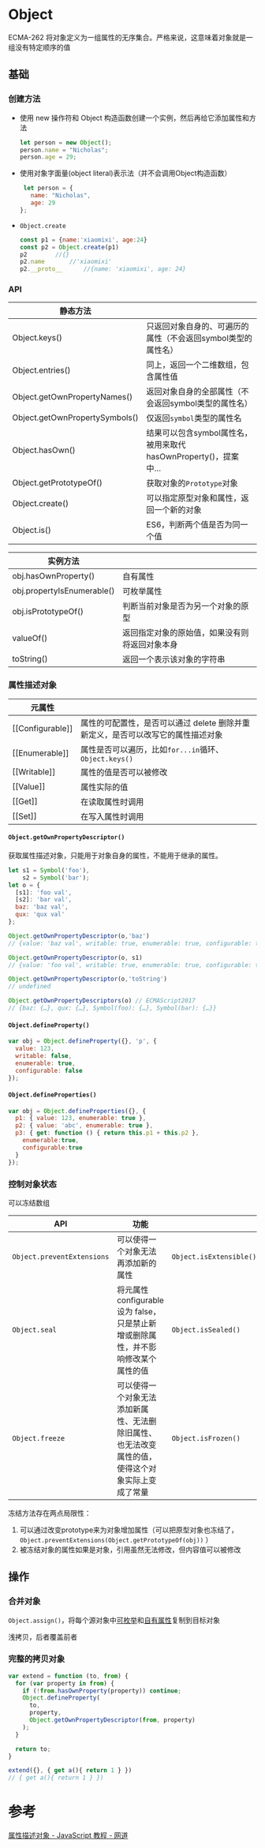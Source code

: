 # Object

ECMA-262 将对象定义为一组属性的无序集合。严格来说，这意味着对象就是一组没有特定顺序的值

## 基础

### 创建方法

- 使用 new 操作符和 Object 构造函数创建一个实例，然后再给它添加属性和方法

  ```js
  let person = new Object();
  person.name = "Nicholas";
  person.age = 29;
  ```

- 使用对象字面量(object literal)表示法（并不会调用Object构造函数）

  ```js
   let person = {
     name: "Nicholas",
     age: 29
  };
  ```

- `Object.create`

  ```js
  const p1 = {name:'xiaomixi', age:24}
  const p2 = Object.create(p1)
  p2		//{}
  p2.name		//'xiaomixi'
  p2.__proto__		//{name: 'xiaomixi', age: 24}
  ```
  
  

### API

| 静态方法                       |                                                              |
| ------------------------------ | ------------------------------------------------------------ |
| Object.keys()                  | 只返回对象自身的、可遍历的属性（不会返回symbol类型的属性名） |
| Object.entries()               | 同上，返回一个二维数组，包含属性值                           |
| Object.getOwnPropertyNames()   | 返回对象自身的全部属性（不会返回symbol类型的属性名）         |
| Object.getOwnPropertySymbols() | 仅返回`symbol`类型的属性名                                   |
| Object.hasOwn()                | 结果可以包含symbol属性名，被用来取代hasOwnProperty()，提案中… |
| Object.getPrototypeOf()        | 获取对象的`Prototype`对象                                    |
| Object.create()                | 可以指定原型对象和属性，返回一个新的对象                     |
| Object.is()                    | ES6，判断两个值是否为同一个值                                |

| 实例方法                   |                                                |
| -------------------------- | ---------------------------------------------- |
| obj.hasOwnProperty()       | 自有属性                                       |
| obj.propertyIsEnumerable() | 可枚举属性                                     |
| obj.isPrototypeOf()        | 判断当前对象是否为另一个对象的原型             |
| valueOf()                  | 返回指定对象的原始值，如果没有则将返回对象本身 |
| toString()                 | 返回一个表示该对象的字符串                     |

### 属性描述对象

| 元属性           |                                                              |
| ---------------- | ------------------------------------------------------------ |
| [[Configurable]] | 属性的可配置性，是否可以通过 delete 删除并重新定义，是否可以改写它的属性描述对象 |
| [[Enumerable]]   | 属性是否可以遍历，比如`for...in`循环、`Object.keys()`        |
| [[Writable]]     | 属性的值是否可以被修改                                       |
| [[Value]]        | 属性实际的值                                                 |
| [[Get]]          | 在读取属性时调用                                             |
| [[Set]]          | 在写入属性时调用                                             |

#### `Object.getOwnPropertyDescriptor()`

获取属性描述对象，只能用于对象自身的属性，不能用于继承的属性。

```js
let s1 = Symbol('foo'),
	s2 = Symbol('bar');
let o = {
  [s1]: 'foo val',
  [s2]: 'bar val',
  baz: 'baz val',
  qux: 'qux val'
};

Object.getOwnPropertyDescriptor(o,'baz')
// {value: 'baz val', writable: true, enumerable: true, configurable: true}

Object.getOwnPropertyDescriptor(o, s1)
// {value: 'foo val', writable: true, enumerable: true, configurable: true}

Object.getOwnPropertyDescriptor(o,'toString')		
// undefined

Object.getOwnPropertyDescriptors(o)	// ECMAScript2017 
// {baz: {…}, qux: {…}, Symbol(foo): {…}, Symbol(bar): {…}}
```

#### `Object.defineProperty()`

```js
var obj = Object.defineProperty({}, 'p', {
  value: 123,
  writable: false,
  enumerable: true,
  configurable: false
});
```

#### `Object.defineProperties()`

```js
var obj = Object.defineProperties({}, {
  p1: { value: 123, enumerable: true },
  p2: { value: 'abc', enumerable: true },
  p3: { get: function () { return this.p1 + this.p2 },
    enumerable:true,
    configurable:true
  }
});
```

### 控制对象状态

可以冻结数组

| API                        | 功能                                                         |                         |
| -------------------------- | ------------------------------------------------------------ | ----------------------- |
| `Object.preventExtensions` | 可以使得一个对象无法再添加新的属性                           | `Object.isExtensible()` |
| `Object.seal`              | 将元属性 configurable 设为 false，只是禁止新增或删除属性，并不影响修改某个属性的值 | `Object.isSealed()`     |
| `Object.freeze`            | 可以使得一个对象无法添加新属性、无法删除旧属性、也无法改变属性的值，使得这个对象实际上变成了常量 | `Object.isFrozen()`     |

冻结方法存在两点局限性：

1. 可以通过改变prototype来为对象增加属性（可以把原型对象也冻结了，`Object.preventExtensions(Object.getPrototypeOf(obj))` ）
2. 被冻结对象的属性如果是对象，引用虽然无法修改，但内容值可以被修改



## 操作

### 合并对象

 `Object.assign()`，将每个源对象中<u>可枚举</u>和<u>自有属性</u>复制到目标对象

浅拷贝，后者覆盖前者

### 完整的拷贝对象

```js
var extend = function (to, from) {
  for (var property in from) {
    if (!from.hasOwnProperty(property)) continue;
    Object.defineProperty(
      to,
      property,
      Object.getOwnPropertyDescriptor(from, property)
    );
  }

  return to;
}

extend({}, { get a(){ return 1 } })
// { get a(){ return 1 } })
```



# 参考

[属性描述对象 - JavaScript 教程 - 网道](https://wangdoc.com/javascript/stdlib/attributes.html)
